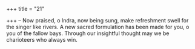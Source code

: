 +++
title = "21"

+++
– Now praised, o Indra, now being sung, make refreshment swell for the  singer like rivers.
A new sacred formulation has been made for you, o you of the fallow  bays. Through our insightful thought may we be charioteers who
always win.